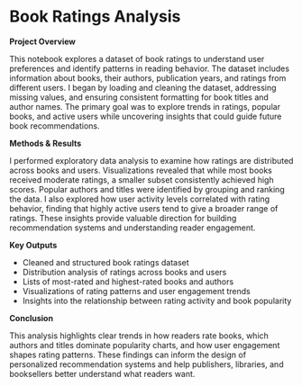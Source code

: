 # **Book Ratings Analysis**


**Project Overview**

This notebook explores a dataset of book ratings to understand user preferences and identify patterns in reading behavior. The dataset includes information about books, their authors, publication years, and ratings from different users. I began by loading and cleaning the dataset, addressing missing values, and ensuring consistent formatting for book titles and author names. The primary goal was to explore trends in ratings, popular books, and active users while uncovering insights that could guide future book recommendations.

**Methods & Results**

I performed exploratory data analysis to examine how ratings are distributed across books and users. Visualizations revealed that while most books received moderate ratings, a smaller subset consistently achieved high scores. Popular authors and titles were identified by grouping and ranking the data. I also explored how user activity levels correlated with rating behavior, finding that highly active users tend to give a broader range of ratings. These insights provide valuable direction for building recommendation systems and understanding reader engagement.

**Key Outputs**

- Cleaned and structured book ratings dataset
- Distribution analysis of ratings across books and users
- Lists of most-rated and highest-rated books and authors
- Visualizations of rating patterns and user engagement trends
- Insights into the relationship between rating activity and book popularity

**Conclusion**

This analysis highlights clear trends in how readers rate books, which authors and titles dominate popularity charts, and how user engagement shapes rating patterns. These findings can inform the design of personalized recommendation systems and help publishers, libraries, and booksellers better understand what readers want.
